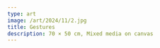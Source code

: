 ```yaml
---
type: art
image: /art/2024/11/2.jpg
title: Gestures
description: 70 × 50 cm, Mixed media on canvas
---
```

